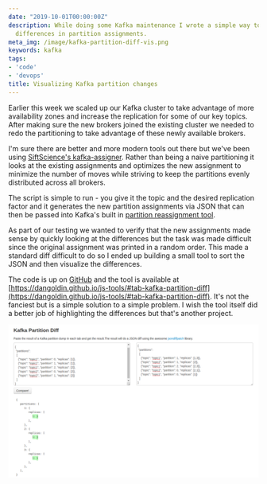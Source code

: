 ```yaml
---
date: "2019-10-01T00:00:00Z"
description: While doing some Kafka maintenance I wrote a simple way to visualize
  differences in partition assignments.
meta_img: /image/kafka-partition-diff-vis.png
keywords: kafka
tags:
- 'code'
- 'devops'
title: Visualizing Kafka partition changes
---
```


Earlier this week we scaled up our Kafka cluster to take advantage of more availability zones and increase the replication for some of our key topics. After making sure the new brokers joined the existing cluster we needed to redo the partitioning to take advantage of these newly available brokers.

I'm sure there are better and more modern tools out there but we've been using [SiftScience's kafka-assigner](https://github.com/SiftScience/kafka-assigner). Rather than being a naive partitioning it looks at the existing assignments and optimizes the new assignment to minimize the number of moves while striving to keep the partitions evenly distributed across all brokers.

The script is simple to run - you give it the topic and the desired replication factor and it generates the new partition assignments via JSON that can then be passed into Kafka's built in [partition reassignment tool](https://cwiki.apache.org/confluence/display/KAFKA/Replication+tools#Replicationtools-4.ReassignPartitionsTool).

As part of our testing we wanted to verify that the new assignments made sense by quickly looking at the differences but the task was made difficult since the original assignment was printed in a random order. This made a standard diff difficult to do so I ended up building a small tool to sort the JSON and then visualize the differences.

The code is up on [GitHub](https://github.com/dangoldin/js-tools) and the tool is available at [https://dangoldin.github.io/js-tools/#tab-kafka-partition-diff](https://dangoldin.github.io/js-tools/#tab-kafka-partition-diff). It's not the fanciest but is a simple solution to a simple problem. I wish the tool itself did a better job of highlighting the differences but that's another project.

<img src="/image/kafka-partition-diff-vis.png" alt="Kafka partition difference visualizer" data-width="1224" data-height="749" data-layout="responsive" />
